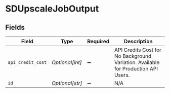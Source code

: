 # SDUpscaleJobOutput


## Fields

| Field                                                                             | Type                                                                              | Required                                                                          | Description                                                                       |
| --------------------------------------------------------------------------------- | --------------------------------------------------------------------------------- | --------------------------------------------------------------------------------- | --------------------------------------------------------------------------------- |
| `api_credit_cost`                                                                 | *Optional[int]*                                                                   | :heavy_minus_sign:                                                                | API Credits Cost for No Background Variation. Available for Production API Users. |
| `id`                                                                              | *Optional[str]*                                                                   | :heavy_minus_sign:                                                                | N/A                                                                               |